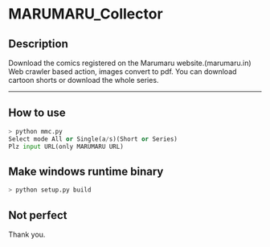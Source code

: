 # MARUMARU_Collector

## Description
Download the comics registered on the Marumaru website.(marumaru.in)
Web crawler based action, images convert to pdf.
You can download cartoon shorts or download the whole series.
    
------

## How to use
```python
> python mmc.py
Select mode All or Single(a/s)(Short or Series)
Plz input URL(only MARUMARU URL)   
```
## Make windows runtime binary
```python
> python setup.py build
```   
   

## Not perfect

   Thank you.
 

